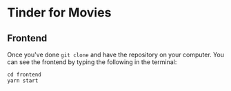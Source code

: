 # Tinder for Movies

## Frontend
Once you've done `git clone` and have the repository on your computer. You can see the frontend by typing the following in the terminal:
```
cd frontend
yarn start
```
